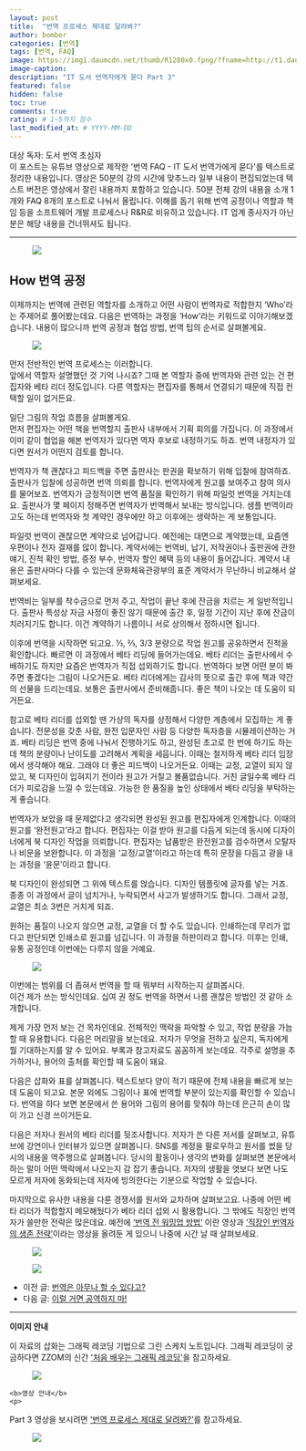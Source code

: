 ```yaml
---
layout: post
title:  "번역 프로세스 제대로 달려봐?"
author: bomber
categories: [번역]
tags: [번역, FAQ]
image: https://img1.daumcdn.net/thumb/R1280x0.fpng/?fname=http://t1.daumcdn.net/brunch/service/user/96Gy/image/JQrwVUEuwbDvcXHnAsTiwLyd9io.png
image-caption: 
description: "IT 도서 번역자에게 묻다 Part 3"
featured: false
hidden: false
toc: true
comments: true
rating: # 1~5까지 점수
last_modified_at: # YYYY-MM-DD
---
```



<div class="note">
<p>
대상 독자: 도서 번역 초심자<br/>
이 포스트는 유튜브 영상으로 제작한 '번역 FAQ - IT 도서 번역가에게 묻다'를 텍스트로 정리한 내용입니다. 영상은 50분의 강의 시간에 맞추느라 일부 내용이 편집되었는데 텍스트 버전은 영상에서 잘린 내용까지 포함하고 있습니다. 50분 전체 강의 내용을 소개 1개와 FAQ 8개의 포스트로 나눠서 올립니다. 
이해를 돕기 위해 번역 공정이나 역할과 책임 등을 소프트웨어 개발 프로세스나 R&R로 비유하고 있습니다. IT 업계 종사자가 아닌 분은 해당 내용을 건너뛰셔도 됩니다.
</p>
</div>

<hr/>



<figure>
<img class="large" src="https://img1.daumcdn.net/thumb/R1280x0.fjpg/?fname=http://t1.daumcdn.net/brunch/service/user/96Gy/image/sLLStk96IxYb59IW1Rk0SVcfroY.PNG" alter="">
<figcaption class="center"></figcaption>
</figure>

## How 번역 공정

이제까지는 번역에 관련된 역할자를 소개하고 어떤 사람이 번역자로 적합한지 ‘Who’라는 주제어로 풀어봤는데요. 다음은 번역하는 과정을 ‘How’라는 키워드로 이야기해보겠습니다. 내용이 많으니까 번역 공정과 협업 방법, 번역 팁의 순서로 살펴볼게요.

<figure>
<img class="large" src="https://img1.daumcdn.net/thumb/R1280x0.fjpg/?fname=http://t1.daumcdn.net/brunch/service/user/96Gy/image/D2NxMwXE2Y-bbjBt9JwHOZcfiso.PNG" alter="">
<figcaption class="center"></figcaption>
</figure>
먼저 전반적인 번역 프로세스는 이러합니다.<br/>
앞에서 역할자 설명했던 것 기억 나시죠? 그때 본 역할자 중에 번역자와 관련 있는 건 편집자와 베타 리더 정도입니다. 다른 역할자는 편집자를 통해서 연결되기 때문에 직접 컨택할 일이 없거든요.<br/>

일단 그림의 작업 흐름을 살펴볼게요.<br/>
먼저 편집자는 어떤 책을 번역할지 출판사 내부에서 기획 회의를 가집니다. 이 과정에서 이미 같이 협업을 해본 번역자가 있다면 역자 후보로 내정하기도 하죠. 번역 내정자가 있다면 원서가 어떤지 검토를 합니다.<br/>

번역자가 책 괜찮다고 피드백을 주면 출판사는 판권을 확보하기 위해 입찰에 참여하죠. 출판사가 입찰에 성공하면 번역 의뢰를 합니다. 번역자에게 원고를 보여주고 참여 의사를 물어보죠. 번역자가 긍정적이면 번역 품질을 확인하기 위해 파일럿 번역을 거치는데요. 출판사가 몇 페이지 정해주면 번역자가 번역해서 보내는 방식입니다. 샘플 번역이라고도 하는데 번역자와 첫 계약인 경우에만 하고 이후에는 생략하는 게 보통입니다.<br/>

파일럿 번역이 괜찮으면 계약으로 넘어갑니다. 예전에는 대면으로 계약했는데, 요즘엔 우편이나 전자 결재를 많이 합니다. 계약서에는 번역비, 납기, 저작권이나 출판권에 관한 얘기, 진척 확인 방법, 증정 부수, 번역자 할인 혜택 등의 내용이 들어갑니다. 계약서 내용은 출판사마다 다를 수 있는데 문화체육관광부의 표준 계약서가 무난하니 비교해서 살펴보세요.<br/>

번역비는 일부를 착수금으로 먼저 주고, 작업이 끝난 후에 잔금을 치르는 게 일반적입니다. 출판사 특성상 자금 사정이 좋진 않기 때문에 출간 후, 일정 기간이 지난 후에 잔금이 치러지기도 합니다. 이건 계약하기 나름이니 서로 상의해서 정하시면 됩니다.<br/>

이후에 번역을 시작하면 되고요. ⅓, ⅔, 3/3 분량으로 작업 원고를 공유하면서 진척을 확인합니다. 빠르면 이 과정에서 베타 리딩에 들어가는데요. 베타 리더는 출판사에서 수배하기도 하지만 요즘은 번역자가 직접 섭외하기도 합니다. 번역하다 보면 어떤 분이 봐주면 좋겠다는 그림이 나오거든요. 베타 리더에게는 감사의 뜻으로 출간 후에 책과 약간의 선물을 드리는데요. 보통은 출판사에서 준비해줍니다. 좋은 책이 나오는 데 도움이 되거든요.<br/>

참고로 베타 리더를 섭외할 땐 가상의 독자를 상정해서 다양한 계층에서 모집하는 게 좋습니다. 전문성을 갖춘 사람, 완전 입문자인 사람 등 다양한 독자층을 시뮬레이션하는 거죠. 베타 리딩은 번역 중에 나눠서 진행하기도 하고, 완성된 초고로 한 번에 하기도 하는데 책의 분량이나 난이도를 고려해서 계획을 세웁니다. 이때는 철저하게 베타 리더 입장에서 생각해야 해요. 그래야 더 좋은 피드백이 나오거든요. 이때는 교정, 교열이 되지 않았고, 북 디자인이 입혀지기 전이라 원고가 거칠고 볼품없습니다. 거친 글일수록 베타 리더가 피로감을 느낄 수 있는데요. 가능한 한 품질을 높인 상태에서 베타 리딩을 부탁하는 게 좋습니다.<br/>

번역자가 보았을 때 문제없다고 생각되면 완성된 원고를 편집자에게 인계합니다. 이때의 원고를 ‘완전원고’라고 합니다. 편집자는 이걸 받아 원고를 다듬게 되는데 동시에 디자이너에게 북 디자인 작업을 의뢰합니다. 편집자는 납품받은 완전원고를 검수하면서 오탈자나 비문을 보완합니다. 이 과정을 ‘교정/교열’이라고 하는데 특히 문장을 다듬고 광을 내는 과정을 ‘윤문’이라고 합니다.<br/>

북 디자인이 완성되면 그 위에 텍스트를 얹습니다. 디자인 템플릿에 글자를 넣는 거죠. 종종 이 과정에서 글이 넘치거나, 누락되면서 사고가 발생하기도 합니다. 그래서 교정, 교열은 최소 3번은 거치게 되죠. <br/>

원하는 품질이 나오지 않으면 교정, 교열을 더 할 수도 있습니다. 인쇄하는데 무리가 없다고 판단되면 인쇄소로 원고를 넘깁니다. 이 과정을 하판이라고 합니다. 이후는 인쇄, 유통 공정인데 이번에는 다루지 않을 거예요.



<figure>
<img class="large" src="https://img1.daumcdn.net/thumb/R1280x0.fjpg/?fname=http://t1.daumcdn.net/brunch/service/user/96Gy/image/OAK66IWgwZfII-Z-qdn0rgeuxtA.PNG" alter="">
<figcaption class="center"></figcaption>
</figure>

이번에는 범위를 더 좁혀서 번역을 할 때 뭐부터 시작하는지 살펴봅시다.<br/>
이건 제가 쓰는 방식인데요. 십여 권 정도 번역을 하면서 나름 괜찮은 방법인 것 같아 소개합니다.<br/>

제게 가장 먼저 보는 건 목차인데요. 전체적인 맥락을 파악할 수 있고, 작업 분량을 가늠할 때 유용합니다. 다음은 머리말을 보는데요. 저자가 무엇을 전하고 싶은지, 독자에게 뭘 기대하는지를 알 수 있어요. 부록과 참고자료도 꼼꼼하게 보는데요. 각주로 설명을 추가하거나, 용어의 출처를 확인할 때 도움이 돼요.<br/>


다음은 삽화와 표를 살펴봅니다. 텍스트보다 양이 적기 때문에 전체 내용을 빠르게 보는 데 도움이 되고요. 본문 외에도 그림이나 표에 번역할 부분이 있는지를 확인할 수 있습니다. 번역을 하다 보면 본문에서 쓴 용어와 그림의 용어를 맞춰야 하는데 은근히 손이 많이 가고 신경 쓰이거든요.<br/>

다음은 저자나 원서의 베타 리더를 뒷조사합니다. 저자가 쓴 다른 저서를 살펴보고, 유튜브에 강연이나 인터뷰가 있으면 살펴봅니다. SNS를 계정을 팔로우하고 원서를 썼을 당시의 내용을 역주행으로 살펴봅니다. 당시의 활동이나 생각의 변화를 살펴보면 본문에서 하는 말이 어떤 맥락에서 나오는지 감 잡기 좋습니다. 저자의 생활을 엿보다 보면 나도 모르게 저자에 동화되는데 저자에 빙의한다는 기분으로 작업할 수 있습니다.<br/>

마지막으로 유사한 내용을 다룬 경쟁서를 원서와 교차하며 살펴보고요. 나중에 어떤 베타 리더가 적합할지 메모해뒀다가 베타 리더 섭외 시 활용합니다. 그 밖에도 직장인 번역자가 쓸만한 전략은 많은데요. 예전에 <a href="https://youtu.be/qsYkg47UBt4" target="_blank">‘번역 전 워밍업 방법’</a> 이란 영상과 <a href="https://youtu.be/ibaIH15zkpg" target="_blank">‘직장인 번역자의 생존 전략’</a>이라는 영상을 올려둔 게 있으니 나중에 시간 날 때 살펴보세요.

<figure>
<img class="large" src="https://img1.daumcdn.net/thumb/R1280x0.fpng/?fname=http://t1.daumcdn.net/brunch/service/user/96Gy/image/3q3lrZOZIY2IwivW3LWTw_dttBQ.png" alter="">
<figcaption class="center"></figcaption>
</figure>

<figure>
<img class="large" src="https://img1.daumcdn.net/thumb/R1280x0.fpng/?fname=http://t1.daumcdn.net/brunch/service/user/96Gy/image/yimXjx0ZAV-F98UFNT3NOQHBdxQ.png" alter="">
<figcaption class="center"></figcaption>
</figure>

<ul>
<li>
이전 글: <a href="{{ site.baseurl }}/faq-03-who" target="_blank">번역은 아무나 할 수 있다고?</a>
</li>
<li>
다음 글: <a href="{{ site.baseurl }}/faq-05-how" target="_blank">이럴 거면 공역하지 마!</a>
</li>
</ul>

<hr/>

<div class="note">
    <b>이미지 안내</b>
    <p>
    이 자료의 삽화는 그래픽 레코딩 기법으로 그린 스케치 노트입니다. 그래픽 레코딩이 궁금하다면 ZZOM의 신간 <a href="http://aladin.kr/p/G4zvf" target="_blank">'처음 배우는 그래픽 레코딩'</a>을 참고하세요.
    </p>
    <figure>
    <img class="large" src="https://img1.daumcdn.net/thumb/R1280x0.fpng/?fname=http://t1.daumcdn.net/brunch/service/user/96Gy/image/qqqnmhAWZxfuZ8twG-cVZh5PVkE.png" alter="">
    </figure>

    <b>영상 안내</b>
    <p>
 Part 3 영상을 보시려면 <a href="https://youtu.be/oVLNmYhCihQ" target="_blank">'번역 프로세스 제대로 달려봐?'</a>를 참고하세요.
    </p>
    <figure>
    <img class="large" src="https://img1.daumcdn.net/thumb/R1280x0.fpng/?fname=http://t1.daumcdn.net/brunch/service/user/96Gy/image/JQrwVUEuwbDvcXHnAsTiwLyd9io.png" alter="">
    </figure>
</div>